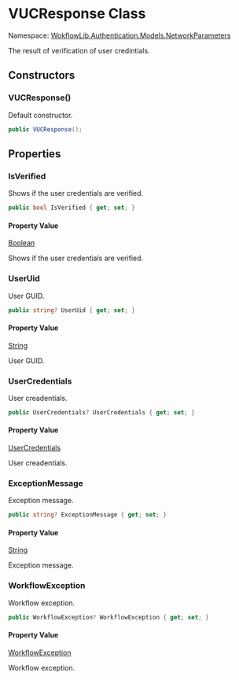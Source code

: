 # VUCResponse Class 

Namespace: [WokflowLib.Authentication.Models.NetworkParameters](WokflowLib.Authentication.Models.NetworkParameters.md)

The result of verification of user credintials.

## Constructors

### VUCResponse()

Default constructor.

```C#
public VUCResponse();
```

## Properties

### IsVerified

Shows if the user credentials are verified.

```C#
public bool IsVerified { get; set; }
```

#### Property Value

[Boolean](https://learn.microsoft.com/en-us/dotnet/api/system.boolean)

Shows if the user credentials are verified.

### UserUid

User GUID.

```C#
public string? UserUid { get; set; }
```

#### Property Value

[String](https://learn.microsoft.com/en-us/dotnet/api/system.string)

User GUID.

### UserCredentials

User creadentials.

```C#
public UserCredentials? UserCredentials { get; set; }
```

#### Property Value

[UserCredentials](UserCredentials.md)

User creadentials.

### ExceptionMessage

Exception message.

```C#
public string? ExceptionMessage { get; set; }
```

#### Property Value

[String](https://learn.microsoft.com/en-us/dotnet/api/system.string)

Exception message.

### WorkflowException

Workflow exception.

```C#
public WorkflowException? WorkflowException { get; set; }
```

#### Property Value

[WorkflowException](https://github.com/alexeysp11/workflow-lib/blob/main/src/Models/ErrorHandling/WorkflowException.cs)

Workflow exception.

